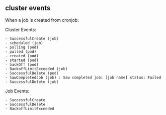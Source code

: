 ## cluster events

When a job is created from cronjob:

Cluster Events:

    - SuccessfulCreate (job)
    - scheduled (job)
    - pulling (pod)
    - pulled (pod)
    - created (pod)
    - started (pod)
    - backOff (pod)
    - BackoffLimitExceeded (job)
    - SuccessfulDelete (pod)
    - SawCompletedJob (job) : Saw completed job: [job name] status: Failed
    - SuccessfulDelete (job)

Job Events:

    - SuccessfulCreate
    - SuccessfulDelete
    - BackoffLimitExceeded

